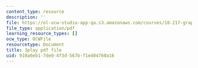 ```yaml
---
content_type: resource
description: ''
file: https://ol-ocw-studio-app-qa.s3.amazonaws.com/courses/18-217-graph-theory-and-additive-combinatorics-fall-2019/910a6eb17de04f3d567bf1e404760a16_BatYGepHsnc.pdf
file_type: application/pdf
learning_resource_types: []
ocw_type: OCWFile
resourcetype: Document
title: 3play pdf file
uid: 910a6eb1-7de0-4f3d-567b-f1e404760a16
---
```

